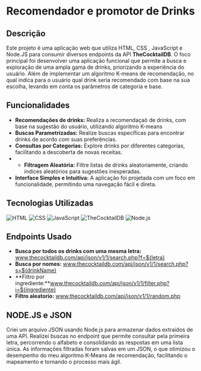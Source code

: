 # Recomendador e promotor de Drinks

## Descrição

Este projeto é uma aplicação web que utiliza HTML, CSS , JavaScript e Node.JS para consumir diversos endpoints da API **TheCocktailDB**. O foco principal foi desenvolver uma aplicação funcional que permite a busca e exploração de uma ampla gama de drinks, priorizando a experiência do usuário. Além de implementar um algoritmo K-means de recomendação, no qual indica para o usuário qual drink seria recomendado com base na sua escolha, levando em conta os parâmetros de categoria e base.

## Funcionalidades

- **Recomendações de drinks:** Realiza a recomendaçaõ de drinks, com base na sugestão do usuário, utilizando algoritmo K-means
- **Buscas Parametrizadas:** Realize buscas específicas para encontrar drinks de acordo com suas preferências.
- **Consultas por Categorias:** Explore drinks por diferentes categorias, facilitando a descoberta de novas receitas.
- - **Filtragem Aleatória:** Filtre listas de drinks aleatoriamente, criando índices aleatórios para sugestões inesperadas.
- **Interface Simples e Intuitiva:** A aplicação foi projetada com um foco em funcionalidade, permitindo uma navegação fácil e direta.
  

## Tecnologias Utilizadas

![HTML](https://img.shields.io/badge/HTML5-F16529?style=flat&logo=html5&logoColor=white)
![CSS](https://img.shields.io/badge/CSS3-1572B6?style=flat&logo=css3&logoColor=white)
![JavaScript](https://img.shields.io/badge/JavaScript-F7DF1E?style=flat&logo=javascript&logoColor=black)
![TheCocktailDB](https://img.shields.io/badge/TheCocktailDB-FF6F20?style=flat&logo=database&logoColor=white)
![Node.js](https://img.shields.io/badge/Node.js-339933?style=flat&logo=nodedotjs&logoColor=white)


## Endpoints Usado
- **Busca por todos os drinks com uma mesma letra:** www.thecocktaildb.com/api/json/v1/1/search.php?f=${letra}
- **Busca por nomes:** www.thecocktaildb.com/api/json/v1/1/search.php?s=${drinkName}
- **Filtro por ingrediente:**www.thecocktaildb.com/api/json/v1/1/filter.php?i=${ingrediente}
- **Filtro aleatorio:** www.thecocktaildb.com/api/json/v1/1/random.php

## NODE.JS e JSON
Criei um arquivo JSON usando Node.js para armazenar dados extraídos de uma API. Realizei buscas no endpoint que permite consultar pela primeira letra, percorrendo o alfabeto e consolidando as respostas em uma lista única. As informações filtradas foram salvas em um JSON, o que otimizou o desempenho do meu algoritmo K-Means de recomendação, facilitando o mapeamento e tornando o processo mais ágil.
